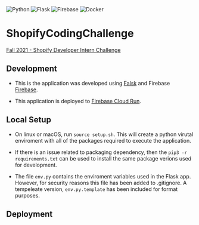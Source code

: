 <img alt="Python" src="https://img.shields.io/badge/python-%2314354C.svg?&style=for-the-badge&logo=python&logoColor=white"/>

<img alt="Flask" src="https://img.shields.io/badge/flask-%23000.svg?&style=for-the-badge&logo=flask&logoColor=white"/>

<img alt="Firebase" src="https://img.shields.io/badge/firebase-%23039BE5.svg?&style=for-the-badge&logo=firebase"/>

<img alt="Docker" src="https://img.shields.io/badge/docker-%230db7ed.svg?&style=for-the-badge&logo=docker&logoColor=white"/>

# ShopifyCodingChallenge

[Fall 2021 - Shopify Developer Intern Challenge](https://docs.google.com/document/d/1ZKRywXQLZWOqVOHC4JkF3LqdpO3Llpfk_CkZPR8bjak/edit#)

## Development

- This is the application was developed using [Falsk](https://flask.palletsprojects.com/en/1.1.x/) and Firebase [Firebase](https://firebase.google.com/).

- This application is deployed to [Firebase Cloud Run](https://firebase.google.com/docs/hosting/cloud-run).

## Local Setup

- On linux or macOS, run `source setup.sh`. This will create a python virutal enviroment with all of the packages required to execute the application.

- If there is an issue related to packaging dependency, then the `pip3 -r requirements.txt` can be used to install the same package verions used for development.

- The file `env.py` contains the enviroment variables used in the Flask app. However, for security reasons this file has been added to .gitignore. A tempeleate version, `env.py.template` has been included for format purposes.

## Deployment
